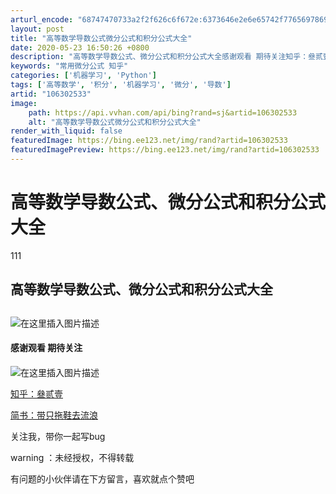 ```yaml
---
arturl_encode: "68747470733a2f2f626c6f672e:6373646e2e6e65742f77656978696e5f34333134383036322f:61727469636c652f64657461696c732f313036333032353333"
layout: post
title: "高等数学导数公式微分公式和积分公式大全"
date: 2020-05-23 16:50:26 +0800
description: "高等数学导数公式、微分公式和积分公式大全感谢观看 期待关注知乎：叄贰壹简书：带只拖鞋去流浪关注我，带"
keywords: "常用微分公式 知乎"
categories: ['机器学习', 'Python']
tags: ['高等数学', '积分', '机器学习', '微分', '导数']
artid: "106302533"
image:
    path: https://api.vvhan.com/api/bing?rand=sj&artid=106302533
    alt: "高等数学导数公式微分公式和积分公式大全"
render_with_liquid: false
featuredImage: https://bing.ee123.net/img/rand?artid=106302533
featuredImagePreview: https://bing.ee123.net/img/rand?artid=106302533
---
```


# 高等数学导数公式、微分公式和积分公式大全

111

## 高等数学导数公式、微分公式和积分公式大全

## 

![在这里插入图片描述](https://i-blog.csdnimg.cn/blog_migrate/ce91c71e988c24048b63465a5cb4d4ac.png#pic_center)

#### 感谢观看 期待关注

#### 

![在这里插入图片描述](https://i-blog.csdnimg.cn/blog_migrate/2592aaa566e44aa7ab6649dca40dcecb.png#pic_center)

[知乎：叄贰壹](https://www.zhihu.com/people/a-li-ba-21-68)

[简书：带只拖鞋去流浪](https://www.jianshu.com/u/45339cbb7573)

关注我，带你一起写bug

warning ：未经授权，不得转载

有问题的小伙伴请在下方留言，喜欢就点个赞吧